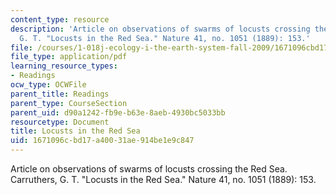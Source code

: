 ```yaml
---
content_type: resource
description: 'Article on observations of swarms of locusts crossing the Red Sea. Carruthers,
  G. T. "Locusts in the Red Sea." Nature 41, no. 1051 (1889): 153.'
file: /courses/1-018j-ecology-i-the-earth-system-fall-2009/1671096cbd17a40031ae914be1e9c847_MIT1_018JF09_Carruthers.pdf
file_type: application/pdf
learning_resource_types:
- Readings
ocw_type: OCWFile
parent_title: Readings
parent_type: CourseSection
parent_uid: d90a1242-fb9e-b63e-8aeb-4930bc5033bb
resourcetype: Document
title: Locusts in the Red Sea
uid: 1671096c-bd17-a400-31ae-914be1e9c847
---
```

Article on observations of swarms of locusts crossing the Red Sea. Carruthers, G. T. "Locusts in the Red Sea." Nature 41, no. 1051 (1889): 153.

